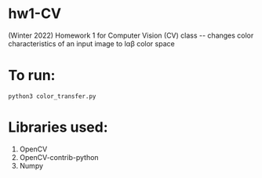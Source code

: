# hw1-CV

(Winter 2022) Homework 1 for Computer Vision (CV) class -- changes color characteristics of an input image to lαβ color space

# To run:

`python3 color_transfer.py`

# Libraries used:

1. OpenCV
2. OpenCV-contrib-python
3. Numpy
